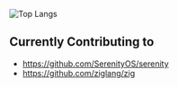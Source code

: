 ![Top Langs](https://github-readme-stats.vercel.app/api/top-langs/?username=BrandonKi&theme=tokyonight)

## Currently Contributing to
 * https://github.com/SerenityOS/serenity
 * https://github.com/ziglang/zig
